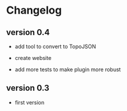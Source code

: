 # Changelog

## version 0.4

- add tool to convert to TopoJSON

- create website
  
- add more tests to make plugin more robust
  

## version 0.3

- first version